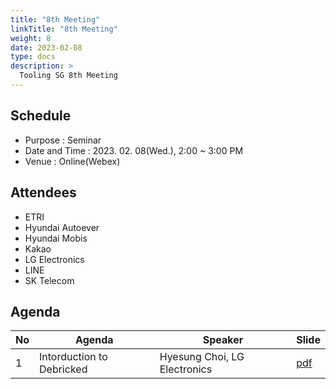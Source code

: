 ```yaml
---
title: "8th Meeting"
linkTitle: "8th Meeting"
weight: 8
date: 2023-02-08
type: docs
description: >
  Tooling SG 8th Meeting
---
```


## Schedule

* Purpose : Seminar
* Date and Time : 2023. 02. 08(Wed.), 2:00 ~ 3:00 PM
* Venue : Online(Webex)

## Attendees
* ETRI
* Hyundai Autoever
* Hyundai Mobis
* Kakao
* LG Electronics
* LINE
* SK Telecom

## Agenda
| No | Agenda           | Speaker | Slide |
|----|-----------------|------|------|
| 1  | Intorduction to Debricked | Hyesung Choi, LG Electronics | [pdf](Session1_LGE.pdf) |